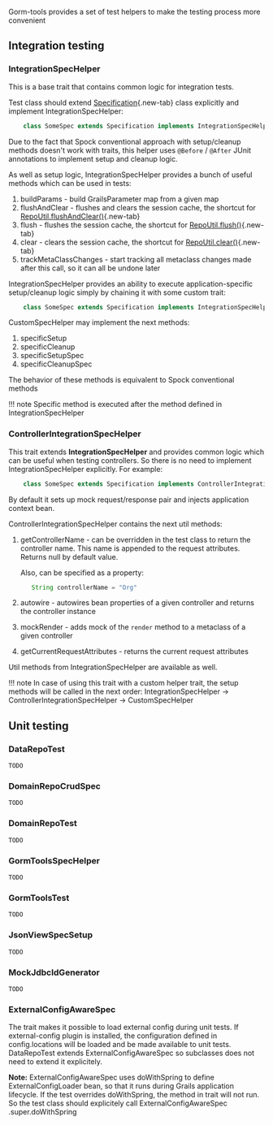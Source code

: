 Gorm-tools provides a set of test helpers to make the testing process more convenient

## Integration testing

### IntegrationSpecHelper

This is a base trait that contains common logic for integration tests.

Test class should extend [Specification]{.new-tab} class explicitly and implement IntegrationSpecHelper:
 
```groovy 
    class SomeSpec extends Specification implements IntegrationSpecHelper
```

Due to the fact that Spock conventional approach with setup/cleanup methods doesn't work with traits,
this helper uses ```@Before``` / ```@After``` JUnit annotations to implement setup and cleanup logic.

As well as setup logic, IntegrationSpecHelper provides a bunch of useful methods which can be used in tests:
  
  1. buildParams - build GrailsParameter map from a given map
  2. flushAndClear - flushes and clears the session cache, the shortcut for [RepoUtil.flushAndClear()]{.new-tab}
  3. flush - flushes the session cache, the shortcut for [RepoUtil.flush()]{.new-tab}
  4. clear - clears the session cache, the shortcut for [RepoUtil.clear()]{.new-tab}
  5. trackMetaClassChanges - start tracking all metaclass changes made after this call, so it can all be undone later

IntegrationSpecHelper provides an ability to execute application-specific setup/cleanup logic simply by chaining it with
some custom trait:

```groovy
    class SomeSpec extends Specification implements IntegrationSpecHelper, CustomSpecHelper
```

CustomSpecHelper may implement the next methods:

  1. specificSetup
  2. specificCleanup
  3. specificSetupSpec
  4. specificCleanupSpec

The behavior of these methods is equivalent to Spock conventional methods

!!! note
    Specific method is executed after the method defined in IntegrationSpecHelper


### ControllerIntegrationSpecHelper

This trait extends **IntegrationSpecHelper** and provides common logic
which can be useful when testing controllers. So there is no need to implement IntegrationSpecHelper explicitly.
For example:

```groovy 
    class SomeSpec extends Specification implements ControllerIntegrationSpecHelper
```

By default it sets up mock request/response pair and injects application context bean. 

ControllerIntegrationSpecHelper contains the next util methods:

  1. getControllerName - can be overridden in the test class to return the controller name.
     This name is appended to the request attributes. Returns null by default value.
     
     Also, can be specified as a property:
     ```groovy
        String controllerName = "Org"
     ```
     
  2. autowire - autowires bean properties of a given controller and returns the controller instance
  3. mockRender - adds mock of the ```render``` method to a metaclass of a given controller
  4. getCurrentRequestAttributes - returns the current request attributes

Util methods from IntegrationSpecHelper are available as well.

!!! note
    In case of using this trait with a custom helper trait, the setup methods will be called in the next order:
    IntegrationSpecHelper -> ControllerIntegrationSpecHelper -> CustomSpecHelper


## Unit testing
   
### DataRepoTest
    
    TODO

### DomainRepoCrudSpec

    TODO

### DomainRepoTest
    
    TODO

### GormToolsSpecHelper
    
    TODO

### GormToolsTest

    TODO
    
### JsonViewSpecSetup

    TODO
    
### MockJdbcIdGenerator

    TODO

### ExternalConfigAwareSpec
The trait makes it possible to load external config during unit tests.
If external-config plugin is installed, the configuration defined in config.locations will be loaded and be made available to unit tests.
DataRepoTest extends ExternalConfigAwareSpec so subclasses does not need to extend it explicitely. 


**Note:** ExternalConfigAwareSpec uses doWithSpring to define ExternalConfigLoader bean, so that it runs during Grails application 
lifecycle.
If the test overrides doWithSpring, the method in trait will not run. So the test class should explicitely call ExternalConfigAwareSpec
.super.doWithSpring

[RepoUtil.flushAndClear()]:https://github.com/yakworks/gorm-tools/blob/master/plugin/src/main/groovy/gorm/tools/repository/RepoUtil.groovy#L91
[RepoUtil.flush()]:https://github.com/yakworks/gorm-tools/blob/master/plugin/src/main/groovy/gorm/tools/repository/RepoUtil.groovy#L101
[RepoUtil.clear()]:https://github.com/yakworks/gorm-tools/blob/master/plugin/src/main/groovy/gorm/tools/repository/RepoUtil.groovy#L111
[Specification]:http://spockframework.org/spock/javadoc/1.0/spock/lang/Specification.html
